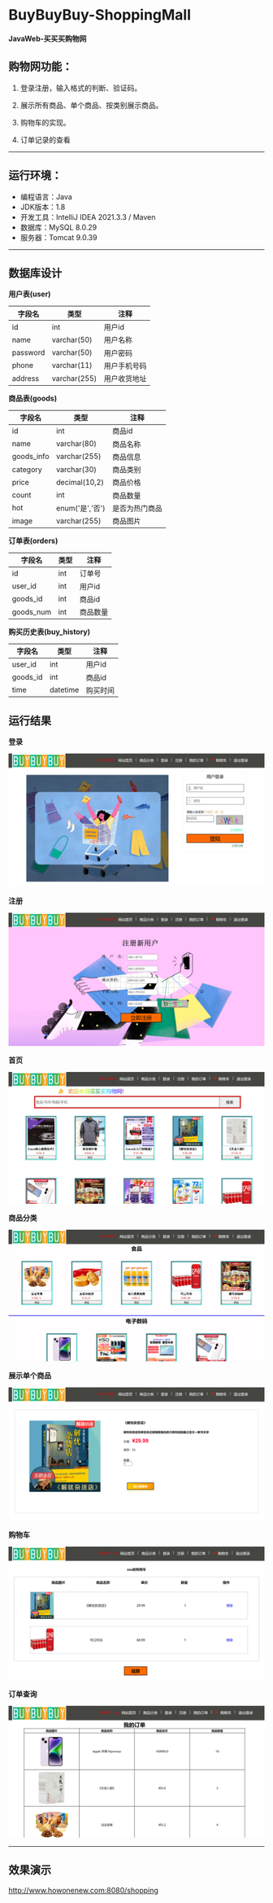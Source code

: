 # BuyBuyBuy-ShoppingMall

**JavaWeb-买买买购物网**

## 购物网功能：

1. 登录注册，输入格式的判断、验证码。

2. 展示所有商品、单个商品、按类别展示商品。

3. 购物车的实现。

4. 订单记录的查看

---

## **运行环境**：

- 编程语言：Java
- JDK版本：1.8
- 开发工具：IntelliJ IDEA 2021.3.3 / Maven
- 数据库：MySQL 8.0.29
- 服务器：Tomcat 9.0.39

---

## 数据库设计

**用户表(user)**

| 字段名   | 类型         | 注释         |
| -------- | ------------ | ----------- |
| id       | int          | 用户id       |
| name     | varchar(50) | 用户名称     |
| password | varchar(50) | 用户密码     |
| phone    | varchar(11)  | 用户手机号码 |
| address  | varchar(255) | 用户收货地址 |

**商品表(goods)**


| 字段名 | 类型 | 注释 |
| ------ | ---- | ---- |
| id   | int  | 商品id |
| name | varchar(80) | 商品名称 |
| goods_info | varchar(255) | 商品信息 |
| category | varchar(30) | 商品类别 |
| price | decimal(10,2) | 商品价格 |
| count | int  | 商品数量 |
| hot  | enum('是','否') | 是否为热门商品 |
| image | varchar(255) | 商品图片 |

**订单表(orders)**

| 字段名    | 类型   | 注释         |
|-----------|--------|--------------|
| id        | int    | 订单号       |
| user_id   | int    | 用户id       |
| goods_id  | int    | 商品id       |
| goods_num | int    | 商品数量     |

**购买历史表(buy_history)**

| 字段名    | 类型     | 注释         |
|-----------|----------|--------------|
| user_id   | int      | 用户id       |
| goods_id  | int      | 商品id       |
| time      | datetime | 购买时间     |

## 运行结果

**登录**

![](images/login.png)

**注册**

![](images/register.png)

**首页**

![](images/index.png)

**商品分类**

![](images/category.png)

**展示单个商品**

![](images/onegoods.png)

**购物车**

![](images/cart.png)

**订单查询**

![](images/order.png)

---

## 效果演示

http://www.howonenew.com:8080/shopping
